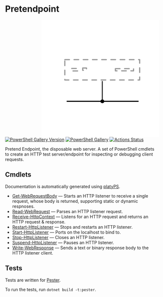 Pretendpoint
============

<!-- To publish to PowerShell Gallery: dotnet build -t:PublishModule -c Release -->
<img src="Pretendpoint.svg" alt="Pretendpoint icon" align="right" />

[![PowerShell Gallery Version](https://img.shields.io/powershellgallery/v/Pretendpoint)](https://www.powershellgallery.com/packages/Pretendpoint/)
[![PowerShell Gallery](https://img.shields.io/powershellgallery/dt/Pretendpoint)](https://www.powershellgallery.com/packages/Pretendpoint/)
[![Actions Status](https://github.com/brianary/Pretendpoint/workflows/.NET%20Core/badge.svg)](https://github.com/brianary/Pretendpoint/actions)

Pretend Endpoint, the disposable web server.
A set of PowerShell cmdlets to create an HTTP test server/endpoint for inspecting or debugging client requests.

Cmdlets
-------

Documentation is automatically generated using [platyPS](https://github.com/PowerShell/platyPS).

- [Get-WebRequestBody](docs/Get-WebRequestBody.md) &mdash;
  Starts an HTTP listener to receive a single request, whose body is returned, supporting static or dynamic respnoses.
- [Read-WebRequest](docs/Read-WebRequest.md) &mdash;
  Parses an HTTP listener request.
- [Receive-HttpContext](docs/Receive-HttpContext.md) &mdash;
  Listens for an HTTP request and returns an HTTP request & response.
- [Restart-HttpListener](docs/Restart-HttpListener.md) &mdash;
  Stops and restarts an HTTP listener.
- [Start-HttpListener](docs/Start-HttpListener.md) &mdash;
  Ports on the localhost to bind to.
- [Stop-HttpListener](docs/Stop-HttpListener.md) &mdash;
  Closes an HTTP listener.
- [Suspend-HttpListener](docs/Suspend-HttpListener.md) &mdash;
  Pauses an HTTP listener.
- [Write-WebResponse](docs/Write-WebResponse.md) &mdash;
  Sends a text or binary response body to the HTTP listener client.

Tests
-----

Tests are written for [Pester](https://github.com/Pester/Pester).

To run the tests, run `dotnet build -t:pester`.

